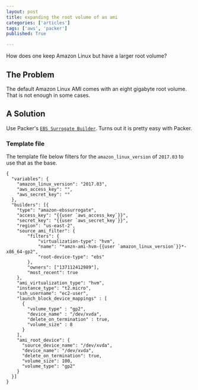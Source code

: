```yaml
---
layout: post
title: expanding the root volume of an ami
categories: ['articles']
tags: ['aws', 'packer']
published: True

---
```


How does one keep Amazon Linux but have a larger root volume?

## The Problem

The default Amazon Linux AMI comes with an eight gigabyte root volume. That is not enough in some cases.

## A Solution

Use Packer's [`EBS Surrogate Builder`](https://www.packer.io/docs/builders/amazon-ebssurrogate.html). Turns out it is pretty easy with Packer.


### Template file

The template file below filters for the `amazon_linux_version` of `2017.03` to use that as the base.

```
{
  "variables": {
    "amazon_linux_version": "2017.03",
    "aws_access_key": "",
    "aws_secret_key": ""
  },
  "builders": [{
    "type": "amazon-ebssurrogate",
    "access_key": "{{user `aws_access_key`}}",
    "secret_key": "{{user `aws_secret_key`}}",
    "region": "us-east-2",
    "source_ami_filter": {
        "filters": {
            "virtualization-type": "hvm",
            "name": "*amzn-ami-hvm-{{user `amazon_linux_version`}}*-x86_64-gp2",
            "root-device-type": "ebs"
        },
        "owners": ["137112412989"],
        "most_recent": true
    },
    "ami_virtualization_type": "hvm",
    "instance_type": "t2.micro",
    "ssh_username": "ec2-user",
    "launch_block_device_mappings" : [
      {
        "volume_type" : "gp2",
        "device_name" : "/dev/xvda",
        "delete_on_termination" : true,
        "volume_size" : 8
      }
    ],
    "ami_root_device": {
      "source_device_name": "/dev/xvda",
      "device_name": "/dev/xvda",
      "delete_on_termination": true,
      "volume_size": 100,
      "volume_type": "gp2"
    }
  }]
}
```
